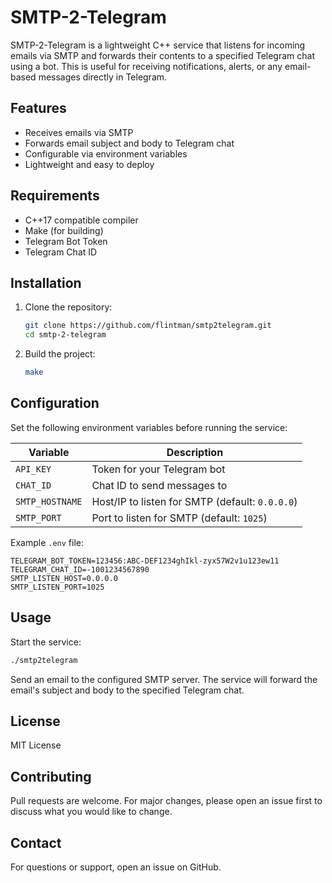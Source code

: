 # SMTP-2-Telegram

SMTP-2-Telegram is a lightweight C++ service that listens for incoming emails via SMTP and forwards their contents to a specified Telegram chat using a bot. This is useful for receiving notifications, alerts, or any email-based messages directly in Telegram.

## Features

- Receives emails via SMTP
- Forwards email subject and body to Telegram chat
- Configurable via environment variables
- Lightweight and easy to deploy

## Requirements

- C++17 compatible compiler
- Make (for building)
- Telegram Bot Token
- Telegram Chat ID

## Installation

1. Clone the repository:
    ```bash
    git clone https://github.com/flintman/smtp2telegram.git
    cd smtp-2-telegram
    ```

2. Build the project:
    ```bash
    make
    ```

## Configuration

Set the following environment variables before running the service:

| Variable              | Description                                      |
|-----------------------|--------------------------------------------------|
| `API_KEY`             | Token for your Telegram bot                      |
| `CHAT_ID`             | Chat ID to send messages to                      |
| `SMTP_HOSTNAME`       | Host/IP to listen for SMTP (default: `0.0.0.0`)  |
| `SMTP_PORT`           | Port to listen for SMTP (default: `1025`)        |

Example `.env` file:
```env
TELEGRAM_BOT_TOKEN=123456:ABC-DEF1234ghIkl-zyx57W2v1u123ew11
TELEGRAM_CHAT_ID=-1001234567890
SMTP_LISTEN_HOST=0.0.0.0
SMTP_LISTEN_PORT=1025
```

## Usage

Start the service:
```bash
./smtp2telegram
```

Send an email to the configured SMTP server. The service will forward the email's subject and body to the specified Telegram chat.

## License

MIT License

## Contributing

Pull requests are welcome. For major changes, please open an issue first to discuss what you would like to change.

## Contact

For questions or support, open an issue on GitHub.

